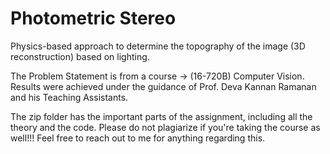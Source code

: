 # Photometric Stereo
Physics-based approach to determine the topography of the image (3D reconstruction) based on lighting.
 
The Problem Statement is from a course -> (16-720B) Computer Vision. Results were achieved under the guidance of Prof. Deva Kannan Ramanan and his Teaching Assistants.

The zip folder has the important parts of the assignment, including all the theory and the code. Please do not plagiarize if you're taking the course as well!!! Feel free to reach out to me for anything regarding this.
